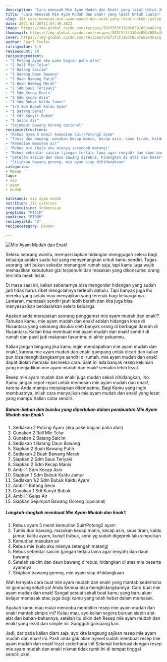 ```yaml
---
description: "Cara memasak Mie Ayam Mudah dan Enak! yang lezat Untuk Jualan"
title: "Cara memasak Mie Ayam Mudah dan Enak! yang lezat Untuk Jualan"
slug: 381-cara-memasak-mie-ayam-mudah-dan-enak-yang-lezat-untuk-jualan
date: 2021-01-20T11:57:49.382Z
image: https://img-global.cpcdn.com/recipes/502f3f3f310dc850/680x482cq70/mie-ayam-mudah-dan-enak-foto-resep-utama.jpg
thumbnail: https://img-global.cpcdn.com/recipes/502f3f3f310dc850/680x482cq70/mie-ayam-mudah-dan-enak-foto-resep-utama.jpg
cover: https://img-global.cpcdn.com/recipes/502f3f3f310dc850/680x482cq70/mie-ayam-mudah-dan-enak-foto-resep-utama.jpg
author: Pearl Fowler
ratingvalue: 3.5
reviewcount: 10
recipeingredient:
- "2 Potong Ayam aku pake bagian paha atas"
- "2 Roll Mie Telur"
- "2 Batang Saicim"
- "1 Batang Daun Bawang"
- "2 Buah Bawang Putih"
- "2 Buah Bawang Merah"
- "2 Sdm Saus Teriyaki"
- "2 Sdm Kecap Manis"
- "1 Sdm Kecap Asin"
- "1 Sdm Bubuk Kaldu Jamur"
- "1/2 Sdm Bubuk Kaldu Ayam"
- "1 Batang Serai"
- "1 Sdt Kunyit Bubuk"
- "1 Gelas Air"
- "Sejumput Bawang Goreng opsional"
recipeinstructions:
- "Rebus ayam 5 menit kemudian Suir/Potong2 ayam"
- "Tumis duo bawang. masukan kecap manis, kecap asin, saus tiram, kaldu jamur, kaldu ayam, kunyit bubuk, serai yg sudah digeprek lalu simpulkan"
- "Kemudian masukan air"
- "Rebus mie (kalo aku mienya setengah matang)"
- "Rebus sebentar saicim (jangan terlalu lama agar renyah) dan daun bawang"
- "Setelah saicim dan daun bawang direbus, hidangkan di atas mie beserta ayamnya"
- "Sisipkan bawang goreng, mie ayam siap dihidangkaan"
categories:
- Resep
tags:
- mie
- ayam
- mudah

katakunci: mie ayam mudah 
nutrition: 217 calories
recipecuisine: Indonesian
preptime: "PT11M"
cooktime: "PT39M"
recipeyield: "2"
recipecategory: Dinner

---
```



![Mie Ayam Mudah dan Enak!](https://img-global.cpcdn.com/recipes/502f3f3f310dc850/680x482cq70/mie-ayam-mudah-dan-enak-foto-resep-utama.jpg)

Selaku seorang wanita, mempersiapkan hidangan menggugah selera bagi keluarga adalah suatu hal yang menyenangkan untuk kamu sendiri. Tugas seorang istri bukan sekedar menangani rumah saja, tapi kamu juga wajib memastikan kebutuhan gizi terpenuhi dan masakan yang dikonsumsi orang tercinta mesti lezat.

Di masa  saat ini, kalian sebenarnya bisa mengorder hidangan yang sudah jadi tidak harus ribet mengolahnya terlebih dahulu. Tapi banyak juga lho mereka yang selalu mau menyajikan yang terenak bagi keluarganya. Lantaran, memasak sendiri jauh lebih bersih dan kita juga bisa menyesuaikan berdasarkan selera keluarga. 



Apakah anda merupakan seorang penggemar mie ayam mudah dan enak!?. Tahukah kamu, mie ayam mudah dan enak! adalah hidangan khas di Nusantara yang sekarang disukai oleh banyak orang di berbagai daerah di Nusantara. Kalian bisa membuat mie ayam mudah dan enak! sendiri di rumah dan pasti jadi makanan favoritmu di akhir pekanmu.

Kalian jangan bingung jika kamu ingin mendapatkan mie ayam mudah dan enak!, karena mie ayam mudah dan enak! gampang untuk dicari dan kalian pun bisa menghidangkannya sendiri di rumah. mie ayam mudah dan enak! dapat diolah memalui beraneka cara. Saat ini ada banyak resep kekinian yang menjadikan mie ayam mudah dan enak! semakin lebih lezat.

Resep mie ayam mudah dan enak! juga mudah sekali dihidangkan, lho. Kamu jangan repot-repot untuk memesan mie ayam mudah dan enak!, karena Anda mampu menyiapkan ditempatmu. Bagi Kamu yang ingin membuatnya, inilah cara menyajikan mie ayam mudah dan enak! yang lezat yang mampu Kalian coba sendiri.

<!--inarticleads1-->

##### Bahan-bahan dan bumbu yang diperlukan dalam pembuatan Mie Ayam Mudah dan Enak!:

1. Sediakan 2 Potong Ayam (aku pake bagian paha atas)
1. Gunakan 2 Roll Mie Telur
1. Gunakan 2 Batang Saicim
1. Sediakan 1 Batang Daun Bawang
1. Siapkan 2 Buah Bawang Putih
1. Sediakan 2 Buah Bawang Merah
1. Siapkan 2 Sdm Saus Teriyaki
1. Siapkan 2 Sdm Kecap Manis
1. Ambil 1 Sdm Kecap Asin
1. Siapkan 1 Sdm Bubuk Kaldu Jamur
1. Sediakan 1/2 Sdm Bubuk Kaldu Ayam
1. Ambil 1 Batang Serai
1. Gunakan 1 Sdt Kunyit Bubuk
1. Ambil 1 Gelas Air
1. Siapkan Sejumput Bawang Goreng (opsional)




<!--inarticleads2-->

##### Langkah-langkah membuat Mie Ayam Mudah dan Enak!:

1. Rebus ayam 5 menit kemudian Suir/Potong2 ayam
1. Tumis duo bawang. masukan kecap manis, kecap asin, saus tiram, kaldu jamur, kaldu ayam, kunyit bubuk, serai yg sudah digeprek lalu simpulkan
1. Kemudian masukan air
1. Rebus mie (kalo aku mienya setengah matang)
1. Rebus sebentar saicim (jangan terlalu lama agar renyah) dan daun bawang
1. Setelah saicim dan daun bawang direbus, hidangkan di atas mie beserta ayamnya
1. Sisipkan bawang goreng, mie ayam siap dihidangkaan




Wah ternyata cara buat mie ayam mudah dan enak! yang mantab sederhana ini gampang sekali ya! Anda Semua bisa menghidangkannya. Cara buat mie ayam mudah dan enak! Sangat sesuai sekali buat kamu yang baru akan belajar memasak atau juga bagi kamu yang telah hebat dalam memasak.

Apakah kamu mau mulai mencoba membikin resep mie ayam mudah dan enak! mantab simple ini? Kalau mau, ayo kalian segera buruan siapin alat-alat dan bahan-bahannya, setelah itu bikin deh Resep mie ayam mudah dan enak! yang lezat dan simple ini. Sungguh gampang kan. 

Jadi, daripada kalian diam saja, ayo kita langsung sajikan resep mie ayam mudah dan enak! ini. Pasti anda gak akan nyesel sudah membuat resep mie ayam mudah dan enak! lezat sederhana ini! Selamat berkreasi dengan resep mie ayam mudah dan enak! nikmat tidak rumit ini di tempat tinggal sendiri,oke!.

